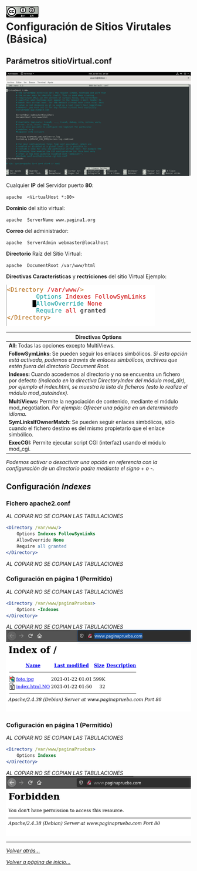<img src="/imagenes/MI-LICENCIA88x31.png" style="float: left; margin-right: 10px;" />

# Configuración de Sitios Virutales (Básica)

## Parámetros sitioVirtual.conf

![ConfigiracionBasica](../../../imagenes/apache2/ConfigiracionBasica.png)

Cualquier **IP** del Servidor puerto **80**:

``apache 
<VirtualHost *:80>``

**Dominio** del sitio virtual:

``apache 
ServerName www.pagina1.org``

**Correo** del administrador:

``apache 
ServerAdmin webmaster@localhost``

**Directorio** Raíz del Sitio Virtual:

``apache 
DocumentRoot /var/www/html``

**Directivas** **Características** y **rectriciones** del sitio Virtual Ejemplo:

![ConfigiracionBasica](../../../imagenes/apache2/directoryBasica.jpg)


| Directivas Options |
| -- |
| **All:** Todas las opciones excepto MultiViews. |
| **FollowSymLinks:** Se pueden seguir los enlaces simbólicos. *Si esta opción está activada, podemos a través de enlaces simbólicos, archivos que estén fuera del directorio Document Root.* |
| **Indexes:** Cuando accedemos al directorio y no se encuentra un fichero por defecto *(indicado en la directiva DirectoryIndex del módulo mod_dir), por ejemplo el index.html, se muestra la lista de ficheros (esto lo realiza el módulo mod_autoindex).* |
| **MultiViews:** Permite la negociación de contenido, mediante el módulo mod_negotiation. *Por ejemplo: Ofrecer una página en un determinado idioma.* |
| **SymLinksIfOwnerMatch:** Se pueden seguir enlaces simbólicos, sólo cuando el fichero destino es del mismo propietario que el enlace simbólico. |
| **ExecCGI:** Permite ejecutar script CGI (interfaz) usando el módulo mod_cgi. |

*Podemos activar o desactivar una opción en referencia con la configuración de un directorio padre mediante el signo + o -.*

## Configuración *Indexes*

### Fichero apache2.conf

*AL COPIAR NO SE COPIAN LAS TABULACIONES*
```apache
<Directory /var/www/>
    Options Indexes FollowSymLinks
    AllowOverride None
    Require all granted
</Directory>
```
*AL COPIAR NO SE COPIAN LAS TABULACIONES*

### Cofiguración en página 1 (Permitido)
*AL COPIAR NO SE COPIAN LAS TABULACIONES*
```apache
<Directory /var/www/paginaPruebas>
    Options -Indexes
</Directory>
```
*AL COPIAR NO SE COPIAN LAS TABULACIONES*
![ConfigiracionBasica](../../../imagenes/apache2/indexes.png)

### Cofiguración en página 1 (Permitido)
*AL COPIAR NO SE COPIAN LAS TABULACIONES*
```apache
<Directory /var/www/paginaPruebas>
    Options Indexes
</Directory>
```
*AL COPIAR NO SE COPIAN LAS TABULACIONES*
![ConfigiracionBasica](../../../imagenes/apache2/noIndexes.png)



_________________________________________________
*[Volver atrás...](../README.md)*

*[Volver a página de inicio...](../../../README.md)*